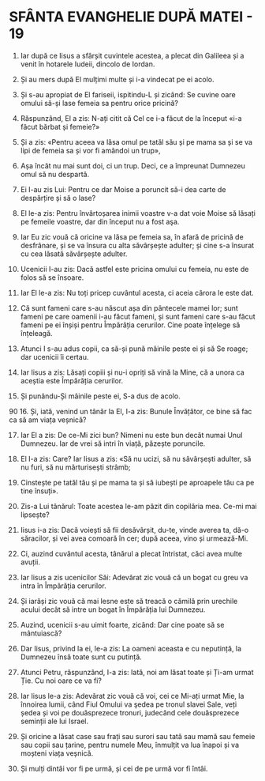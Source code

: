 # SFÂNTA EVANGHELIE DUPĂ MATEI - 19

<!-- CAP. 19 Despre desfacerea căsătoriei. Iisus binecuvintează pe copii. Tânărul cel bogat. -->

1. Iar după ce Iisus a sfârșit cuvintele acestea, a plecat din Galileea și a venit în hotarele Iudeii, dincolo de Iordan.

2. Și au mers după El mulțimi multe și i-a vindecat pe ei acolo.

3. Și s-au apropiat de El fariseii, ispitindu-L și zicând: Se cuvine oare omului să-și lase femeia sa pentru orice pricină?

4. Răspunzând, El a zis: N-ați citit că Cel ce i-a făcut de la început «i-a făcut bărbat și femeie?»

5. Și a zis: «Pentru aceea va lăsa omul pe tatăl său și pe mama sa și se va lipi de femeia sa și vor fi amândoi un trup»,

6. Așa încât nu mai sunt doi, ci un trup. Deci, ce a împreunat Dumnezeu omul să nu despartă.

7. Ei I-au zis Lui: Pentru ce dar Moise a poruncit să-i dea carte de despărțire și să o lase?

8. El le-a zis: Pentru învârtoșarea inimii voastre v-a dat voie Moise să lăsați pe femeile voastre, dar din început nu a fost aşa.

9. Iar Eu zic vouă că oricine va lăsa pe femeia sa, în afară de pricină de desfrânare, și se va însura cu alta săvârșește adulter; și cine s-a însurat cu cea lăsată săvârșește adulter.

10. Ucenicii I-au zis: Dacă astfel este pricina omului cu femeia, nu este de folos să se însoare.

11. Iar El le-a zis: Nu toți pricep cuvântul acesta, ci aceia cărora le este dat.

12. Că sunt fameni care s-au născut așa din pântecele mamei lor; sunt fameni pe care oamenii i-au făcut fameni, și sunt fameni care s-au făcut fameni pe ei înșiși pentru Împărăția cerurilor. Cine poate înțelege să înțeleagă.

13. Atunci I s-au adus copii, ca să-și pună mâinile peste ei și să Se roage; dar ucenicii îi certau.

14. Iar Iisus a zis: Lăsați copiii și nu-i opriți să vină la Mine, că a unora ca aceștia este Împărăția cerurilor.

15. Și punându-Și mâinile peste ei, S-a dus de acolo.

90 16. Și, iată, venind un tânăr la El, I-a zis: Bunule Învățător, ce bine să fac ca să am viața veșnică?

17. Iar El a zis: De ce-Mi zici bun? Nimeni nu este bun decât numai Unul Dumnezeu. Iar de vrei să intri în viață, păzește poruncile.

18. El I-a zis: Care? Iar Iisus a zis: «Să nu ucizi, să nu săvârșești adulter, să nu furi, să nu mărturisești strâmb;

19. Cinstește pe tatăl tău și pe mama ta și să iubești pe aproapele tău ca pe tine însuți».

20. Zis-a Lui tânărul: Toate acestea le-am păzit din copilăria mea. Ce-mi mai lipsește?

21. Iisus i-a zis: Dacă voiești să fii desăvârșit, du-te, vinde averea ta, dă-o săracilor, și vei avea comoară în cer; după aceea, vino și urmează-Mi.

22. Ci, auzind cuvântul acesta, tânărul a plecat întristat, căci avea multe avuții.

23. Iar Iisus a zis ucenicilor Săi: Adevărat zic vouă că un bogat cu greu va intra în Împărăția cerurilor.

24. Și iarăși zic vouă că mai lesne este să treacă o cămilă prin urechile acului decât să intre un bogat în Împărăția lui Dumnezeu.

25. Auzind, ucenicii s-au uimit foarte, zicând: Dar cine poate să se mântuiască?

26. Dar Iisus, privind la ei, le-a zis: La oameni aceasta e cu neputință, la Dumnezeu însă toate sunt cu putință.

27. Atunci Petru, răspunzând, I-a zis: Iată, noi am lăsat toate și Ți-am urmat Ție. Cu noi oare ce va fi?

28. Iar Iisus le-a zis: Adevărat zic vouă că voi, cei ce Mi-ați urmat Mie, la înnoirea lumii, când Fiul Omului va şedea pe tronul slavei Sale, veți ședea și voi pe douăsprezece tronuri, judecând cele douăsprezece seminții ale lui Israel.

29. Și oricine a lăsat case sau frați sau surori sau tată sau mamă sau femeie sau copii sau țarine, pentru numele Meu, înmulțit va lua înapoi și va moșteni viața veșnică.

30. Și mulți dintâi vor fi pe urmă, și cei de pe urmă vor fi întâi.
